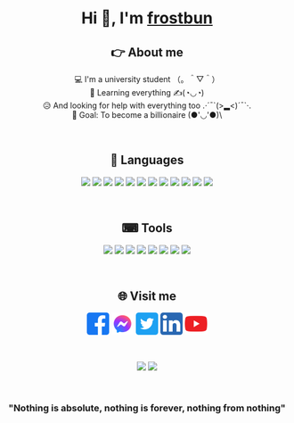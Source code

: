 <div align="center">
<h1>Hi 👋, I'm <a href="https://frostbun.github.io/frostbun/">frostbun</a></h1>

## 👉 About me
💻 I'm a university student （。＾▽＾）\
🤔 Learning everything ✍(◔◡◔)\
😥 And looking for help with everything too .·´¯\`(>▂<)´¯\`·.\
🥅 Goal: To become a billionaire (●'◡'●)\
<!-- 👨‍❤️‍💋‍👨 Fun fact: I'm gei ... jk ... or do I (●__●)\
❤ In love with: [You](https://www.facebook.com/profile) (´▽`ʃ♡ƪ)\
🤖 Currently working on a [Discord Bot](https://discord.com/api/oauth2/authorize?client_id=917296694247436298&permissions=8&scope=bot%20applications.commands) ＞﹏＜ -->

<br/>

## 🤡 Languages
<p>
    <img src="https://cdn.jsdelivr.net/gh/devicons/devicon/icons/python/python-original.svg" height=40/>
    <!-- <img src="https://cdn.jsdelivr.net/gh/devicons/devicon/icons/flask/flask-original.svg" height=40/>
    <img src="https://cdn.jsdelivr.net/gh/devicons/devicon/icons/django/django-original.svg" height=40/>
    <img src="https://cdn.jsdelivr.net/gh/devicons/devicon/icons/sqlalchemy/sqlalchemy-original.svg" height=40/> -->
    <img src="https://cdn.jsdelivr.net/gh/devicons/devicon/icons/c/c-original.svg" height=40/>
    <img src="https://cdn.jsdelivr.net/gh/devicons/devicon/icons/cplusplus/cplusplus-original.svg" height=40/>
    <img src="https://cdn.jsdelivr.net/gh/devicons/devicon/icons/csharp/csharp-original.svg" height=40/>
    <img src="https://cdn.jsdelivr.net/gh/devicons/devicon/icons/java/java-original.svg" height=40/>
    <img src="https://cdn.jsdelivr.net/gh/devicons/devicon/icons/php/php-original.svg" height=40/>
    <img src="https://cdn.jsdelivr.net/gh/devicons/devicon/icons/mysql/mysql-original.svg" height=40/>
    <img src="https://cdn.jsdelivr.net/gh/devicons/devicon/icons/html5/html5-original.svg" height=40/>
    <img src="https://cdn.jsdelivr.net/gh/devicons/devicon/icons/css3/css3-original.svg" height=40/>
    <img src="https://cdn.jsdelivr.net/gh/devicons/devicon/icons/javascript/javascript-original.svg" height=40/>
    <!-- <img src="https://cdn.jsdelivr.net/gh/devicons/devicon/icons/bootstrap/bootstrap-original.svg" height=40/> -->
    <img src="https://cdn.jsdelivr.net/gh/devicons/devicon/icons/markdown/markdown-original.svg" height=40/>
    <img src="https://cdn.jsdelivr.net/gh/devicons/devicon/icons/bash/bash-original.svg" height=40/>
</p>
<br/>

## ⌨ Tools
<p>
    <img src="https://cdn.jsdelivr.net/gh/devicons/devicon/icons/vscode/vscode-original.svg" height=40/>
    <img src="https://cdn.jsdelivr.net/gh/devicons/devicon/icons/visualstudio/visualstudio-plain.svg" height=40/>
    <img src="https://cdn.jsdelivr.net/gh/devicons/devicon/icons/vim/vim-original.svg" height=40/>
    <img src="https://cdn.jsdelivr.net/gh/devicons/devicon/icons/linux/linux-original.svg" height=40/>
    <img src="https://cdn.jsdelivr.net/gh/devicons/devicon/icons/git/git-original.svg" height=40/>
    <img src="https://cdn.jsdelivr.net/gh/devicons/devicon/icons/github/github-original.svg" height=40/>
    <img src="https://cdn.jsdelivr.net/gh/devicons/devicon/icons/heroku/heroku-original.svg" height=40/>
    <img src="https://cdn.jsdelivr.net/gh/devicons/devicon/icons/codepen/codepen-plain.svg" height=40/>
    <!-- <img src="https://cdn.jsdelivr.net/gh/devicons/devicon/icons/photoshop/photoshop-line.svg" height=40/> -->
    <!-- <img src="https://cdn.jsdelivr.net/gh/devicons/devicon/icons/gimp/gimp-original.svg" height=40/> -->
</p>
<br/>

## 🌐 Visit me
<p>
    <a href="https://www.facebook.com/manhnb152/"><img src="icons/facebook.svg" height=40/></a>
    <a href="https://m.me/manhnb152/"><img src="icons/messenger.svg" height=40/></a>
    <a href="https://twitter.com/manhnb152"><img src="icons/twitter.svg" height=40/></a>
    <a href="https://www.linkedin.com/in/manh-nguyen-696032229/"><img src="icons/linkedin.svg" height=40/></a>
    <a href="https://www.youtube.com/watch?v=dQw4w9WgXcQ"><img src="icons/youtube.svg" height=40/></a>
    <!-- <a href="instagram"><img src="icons/instagram.svg" height=40/></a> -->
    <!-- <a href="reddit"><img src="icons/reddit.svg" height=40/></a> -->
</p>
<br/>

<p>
    <img src="https://github-readme-stats.vercel.app/api?username=frostbun&count_private=true&show_icons=true&theme=tokyonight"/>
    <img src="https://github-readme-stats.vercel.app/api/top-langs/?username=frostbun&layout=compact&theme=tokyonight"/>
</p>
<br/>

<h3>"Nothing is absolute, nothing is forever, nothing from nothing"</h3>
</div>
